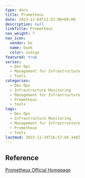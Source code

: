 ```yaml
---
type: docs
title: Prometheus
date: 2023-11-04T12:52:00+09:00
description: null
linkTitle: Prometheus
nav_weight: 7
nav_icon:
  vendor: bs
  name: book
  color: indigo
featured: true
series:
  - Dev Ops
  - Management for Infrastructure
  - Tools
categories:
  - Dev Ops
  - Infrastructure Monitoring
  - Management for Infrastructure
  - Prometheus
  - tools
tags:
  - Dev Ops
  - Infrastructure Monitoring
  - Management for Infrastructure
  - Prometheus
  - tools
lastmod: 2023-11-24T16:57:04.340Z
---
```


## Reference

[Prometheus Official Homepage](https://prometheus.io/)
